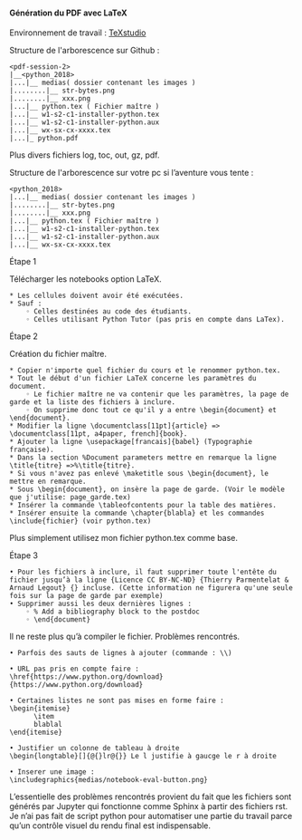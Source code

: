 #### Génération du PDF avec LaTeX

Environnement de travail : [TeXstudio](https://www.texstudio.org/)

Structure de l'arborescence sur Github :

~~~
<pdf-session-2>
|__<python_2018>
|...|__ medias( dossier contenant les images )
|........|__ str-bytes.png
|........|__ xxx.png
|...|__ python.tex ( Fichier maître )
|...|__ w1-s2-c1-installer-python.tex
|...|__ w1-s2-c1-installer-python.aux
|...|__ wx-sx-cx-xxxx.tex
|...|_ python.pdf
~~~

Plus divers fichiers log, toc, out, gz, pdf.

Structure de l'arborescence sur votre pc si l’aventure vous tente :

~~~
<python_2018>
|...|__ medias( dossier contenant les images )
|........|__ str-bytes.png
|........|__ xxx.png
|...|__ python.tex ( Fichier maître )
|...|__ w1-s2-c1-installer-python.tex
|...|__ w1-s2-c1-installer-python.aux
|...|__ wx-sx-cx-xxxx.tex
~~~

Étape 1

Télécharger les notebooks option LaTeX.

    * Les cellules doivent avoir été exécutées. 
    * Sauf : 
        ◦ Celles destinées au code des étudiants. 
        ◦ Celles utilisant Python Tutor (pas pris en compte dans LaTex). 
Étape 2

Création du fichier maître.

    * Copier n'importe quel fichier du cours et le renommer python.tex. 
    * Tout le début d'un fichier LaTeX concerne les paramètres du document. 
        ◦ Le fichier maître ne va contenir que les paramètres, la page de garde et la liste des fichiers à inclure. 
        ◦ On supprime donc tout ce qu'il y a entre \begin{document} et \end{document}. 
    * Modifier la ligne \documentclass[11pt]{article} => \documentclass[11pt, a4paper, french]{book}. 
    * Ajouter la ligne \usepackage[francais]{babel} (Typographie française). 
    * Dans la section %Document parameters mettre en remarque la ligne \title{titre} =>%\title{titre}. 
    * Si vous n'avez pas enlevé \maketitle sous \begin{document}, le mettre en remarque. 
    * Sous \begin{document}, on insère la page de garde. (Voir le modèle que j'utilise: page_garde.tex) 
    * Insérer la commande \tableofcontents pour la table des matières. 
    * Insérer ensuite la commande \chapter{blabla} et les commandes \include{fichier} (voir python.tex) 
Plus simplement utilisez mon fichier python.tex comme base.

Étape 3

    • Pour les fichiers à inclure, il faut supprimer toute l'entête du fichier jusqu’à la ligne {Licence CC BY-NC-ND} {Thierry Parmentelat & Arnaud Legout} {} incluse. (Cette information ne figurera qu'une seule fois sur la page de garde par exemple) 
    • Supprimer aussi les deux dernières lignes : 
        ◦ % Add a bibliography block to the postdoc 
        ◦ \end{document} 

Il ne reste plus qu’à compiler le fichier. 
Problèmes rencontrés.

    • Parfois des sauts de lignes à ajouter (commande : \\) 

    • URL pas pris en compte faire : \href{https://www.python.org/download}{https://www.python.org/download}

    • Certaines listes ne sont pas mises en forme faire :
    \begin{itemise}
		  \item
		  blablal
    \end{itemise}

    • Justifier un colonne de tableau à droite
    \begin{longtable}[]{@{}lr@{}} Le l justifie à gaucge le r à droite

    • Inserer une image :
    \includegraphics{medias/notebook-eval-button.png}

L’essentielle des problèmes rencontrés provient du fait que les fichiers sont générés par Jupyter qui fonctionne comme Sphinx à partir des fichiers rst.
Je n’ai pas fait de script python pour automatiser une partie du travail parce qu’un contrôle visuel du rendu final est indispensable.
